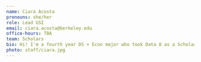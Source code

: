 ```yaml
---
name: Ciara Acosta
pronouns: she/her
role: Lead GSI
email: ciara.acosta@berkeley.edu
office-hours: TBA
team: Scholars
bio: Hi! I'm a fourth year DS + Econ major who took Data 8 as a Scholar and is beyond excited for you to join!! 🥰 Outside of the classroom, you can find me at Berkeley Social Club, Grégoire, or the lawn in front of California hall.
photo: staff/ciara.jpg
---
```

